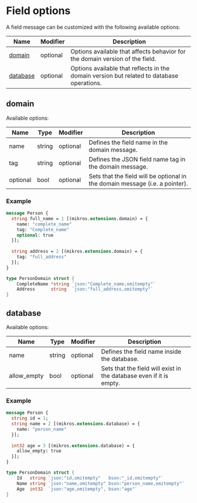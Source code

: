 # Field options

A field message can be customized with the following available options:

| Name                  | Modifier | Description                                                                               |
|-----------------------|----------|-------------------------------------------------------------------------------------------|
| [domain](#domain)     | optional | Options available that affects behavior for the domain version of the field.              |
| [database](#database) | optional | Options available that reflects in the domain version but related to database operations. |

## domain

Available options:

| Name     | Type   | Modifier | Description                                                                  |
|----------|--------|----------|------------------------------------------------------------------------------|
| name     | string | optional | Defines the field name in the domain message.                                |
| tag      | string | optional | Defines the JSON field name tag in the domain message.                       |
| optional | bool   | optional | Sets that the field will be optional in the domain message (i.e. a pointer). |

### Example

```protobuf
message Person {
  string full_name = 1 [(mikros.extensions.domain) = {
    name: "complete_name"
    tag: "Complete_name"
    optional: true
  }];
  
  string address = 2 [(mikros.extensions.domain) = {
    tag: "full_address"
  }];
}
```
```go
type PersonDomain struct {
    CompleteName *string `json:"Complete_name,omitempty"`
    Address      string  `json:"full_address,omitempty"` 
}
```
## database

Available options:

| Name        | Type   | Modifier | Description                                                         |
|-------------|--------|----------|---------------------------------------------------------------------|
| name        | string | optional | Defines the field name inside the database.                         |
| allow_empty | bool   | optional | Sets that the field will exist in the database even if it is empty. |

### Example

```protobuf
message Person {
  string id = 1;
  string name = 2 [(mikros.extensions.database) = {
    name: "person_name"
  }];
  
  int32 age = 3 [(mikros.extensions.database) = {
    allow_empty: true
  }];
}
```
```go
type PersonDomain struct {
    Id   string `json:"id,omitempty"   bson:"_id,omitempty"`
    Name string `json:"name,omitempty" bson:"person_name,omitempty"`
    Age  int32  `json:"age,omitempty", bson:"age"`
}
```